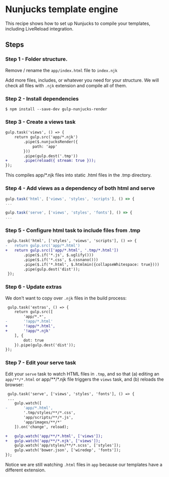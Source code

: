 # Nunjucks template engine

This recipe shows how to set up Nunjucks to compile your templates, including LiveReload integration.

## Steps

### Step 1 - Folder structure.

Remove / rename the `app/index.html` file to `index.njk`

Add more files, includes, or whatever you need for your structure. We will check all files with `.njk` extension and compile all of them.

### Step 2 - Install dependencies

```shell
$ npm install --save-dev gulp-nunjucks-render
```

### Step 3 - Create a views task

```diff
gulp.task('views', () => {
	return gulp.src('app/*.njk')
		.pipe($.nunjucksRender({
			path: 'app'
		}))
		.pipe(gulp.dest('.tmp'))
+		.pipe(reload({ stream: true }));
});
```

This compiles app/*.njk files into static .html files in the .tmp directory.

### Step 4 - Add views as a dependency of both html and serve

```js
gulp.task('html', ['views', 'styles', 'scripts'], () => {
...

gulp.task('serve', ['views', 'styles', 'fonts'], () => {
...
```

### Step 5 - Configure html task to include files from .tmp

```diff
 gulp.task('html', ['styles', 'views', 'scripts'], () => {
-	return gulp.src('app/*.html')
+	return gulp.src(['app/*.html', '.tmp/*.html'])
 		.pipe($.if('*.js', $.uglify()))
 		.pipe($.if('*.css', $.cssnano()))
 		.pipe($.if('*.html', $.htmlmin({collapseWhitespace: true})))
 		.pipe(gulp.dest('dist'));
 });
```

### Step 6 - Update extras

We don't want to copy over `.njk` files in the build process:

```diff
 gulp.task('extras', () => {
 	return gulp.src([
 		'app/*.*',
-		'!app/*.html'
+		'!app/*.html',
+		'!app/*.njk'
 	], {
 		dot: true
 	}).pipe(gulp.dest('dist'));
});
```

### Step 7 - Edit your serve task

Edit your `serve` task to watch HTML files in `.tmp`, and so that (a) editing an `app/**/*.html` or app/**/*.njk file triggers the `views` task, and (b) reloads the browser:

```diff
 gulp.task('serve', ['views', 'styles', 'fonts'], () => {
 ...
 	gulp.watch([
- 		'app/*.html',
 		'.tmp/styles/**/*.css',
 		'app/scripts/**/*.js',
 		'app/images/**/*'
 	]).on('change', reload);

+	gulp.watch('app/**/*.html', ['views']);
+	gulp.watch('app/**/*.njk', ['views']);
 	gulp.watch('app/styles/**/*.scss', ['styles']);
 	gulp.watch('bower.json', ['wiredep', 'fonts']);
});
```

Notice we are still watching `.html` files in `app` because our templates have a different extension.
